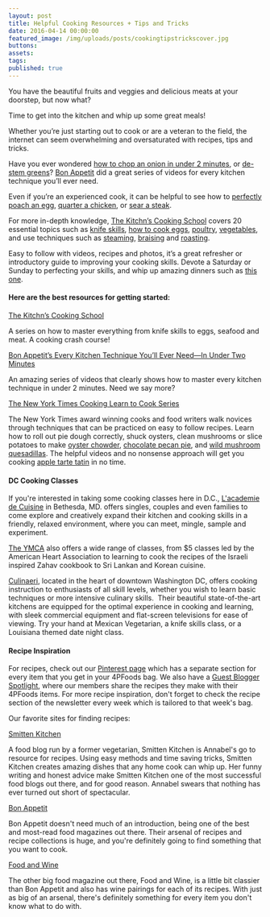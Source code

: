 ```yaml
---
layout: post
title: Helpful Cooking Resources + Tips and Tricks
date: 2016-04-14 00:00:00
featured_image: /img/uploads/posts/cookingtipstrickscover.jpg
buttons:
assets:
tags:
published: true
---
```


<div class="editable"><p>You have the beautiful fruits and veggies and delicious meats at your doorstep, but now what?</p><p>Time to get into the kitchen and whip up some great meals!</p><p>Whether you&rsquo;re just starting out to cook or are a veteran to the field, the internet can seem overwhelming and oversaturated with recipes, tips and tricks.</p><p>Have you ever wondered&nbsp;<a target="_blank" href="http://video.bonappetit.com/watch/dice-an-onion-in-no-time-flat?c=series">how to chop an onion in under 2 minutes</a>, or&nbsp;<a target="_blank" href="http://video.bonappetit.com/watch/how-to-de-stem-every-green?c=series">de-stem greens</a>?&nbsp;<a target="_blank" href="http://video.bonappetit.com/series/how-to-do-every-basic-cooking-technique">Bon Appetit</a>&nbsp;did a great series of videos for every kitchen technique you&rsquo;ll ever need.</p><p>Even if you&rsquo;re an experienced cook, it can be helpful to see how to&nbsp;<a target="_blank" href="http://video.bonappetit.com/watch/the-perfect-poached-egg?c=series">perfectly poach an egg</a>,&nbsp;<a target="_blank" href="http://video.bonappetit.com/watch/how-to-quarter-a-chicken?c=series">quarter a chicken</a>, or&nbsp;<a target="_blank" href="http://video.bonappetit.com/watch/how-to-sear-steak-the-right-way?c=series">sear a steak</a>.</p><p>For more in-depth knowledge,&nbsp;<a target="_blank" href="http://www.thekitchn.com/collection/cooking-school-373">The Kitchn&rsquo;s Cooking School</a>&nbsp;covers 20 essential topics such as&nbsp;<a target="_blank" href="http://www.thekitchn.com/cooking-school-day-1-knife-skills-the-kitchns-cooking-school-208639">knife skills</a>,&nbsp;<a target="_blank" href="http://www.thekitchn.com/cooking-school-day-4-eggs-the-kitchns-cooking-school-211009">how to cook eggs</a>,&nbsp;<a target="_blank" href="http://www.thekitchn.com/cooking-school-day-5-poultry-the-kitchns-cooking-school-211010">poultry</a>,&nbsp;<a target="_blank" href="http://www.thekitchn.com/cooking-school-day-3-vegetables-the-kitchns-cooking-school-211008">vegetables</a>, and use techniques such as&nbsp;<a target="_blank" href="http://www.thekitchn.com/cooking-school-day-16-steam-the-kitchns-cooking-school-211022">steaming</a>,&nbsp;<a target="_blank" href="http://www.thekitchn.com/cooking-school-day-18-braise-the-kitchns-cooking-school-211024">braising</a>&nbsp;and&nbsp;<a target="_blank" href="http://www.thekitchn.com/cooking-school-day-17-roast-the-kitchns-cooking-school-211023">roasting</a>.</p><p>Easy to follow with videos, recipes and photos, it&rsquo;s a great refresher or introductory guide to improving your cooking skills. Devote a Saturday or Sunday to perfecting your skills, and whip up amazing dinners such as&nbsp;<a target="_blank" href="http://smittenkitchen.com/blog/2007/10/butternut-squash-and-caramelized-onion-galette/">this one</a>.</p><h4>Here are the best resources for getting started:</h4><p><a target="_blank" href="http://www.thekitchn.com/collection/cooking-school-373">The Kitchn&rsquo;s Cooking School</a></p><p>A series on how to master everything from knife skills to eggs, seafood and meat. A cooking crash course!</p><p><a target="_blank" href="http://video.bonappetit.com/series/how-to-do-every-basic-cooking-technique">Bon Appetit&rsquo;s Every Kitchen Technique You&rsquo;ll Ever Need&mdash;In Under Two Minutes</a></p><p>An amazing series of videos that clearly shows how to master every kitchen technique in under 2 minutes. Need we say more?</p><p><a target="_blank" href="http://cooking.nytimes.com/learn-to-cook">The New York Times Cooking Learn to Cook Series</a></p><p>The New York Times award winning cooks and food writers walk novices through techniques that can be practiced on easy to follow recipes. Learn how to roll out pie dough correctly, shuck oysters, clean mushrooms or slice potatoes to make&nbsp;<a target="_blank" href="http://cooking.nytimes.com/recipes/6460-oyster-chowder">oyster chowder</a>,&nbsp;<a target="_blank" href="http://cooking.nytimes.com/recipes/1015434-chocolate-pecan-pie">chocolate pecan pie</a>, and&nbsp;<a target="_blank" href="http://cooking.nytimes.com/recipes/1016137-wild-mushroom-quesadillas">wild mushroom quesadillas</a>. The helpful videos and no nonsense approach will get you cooking&nbsp;<a target="_blank" href="http://cooking.nytimes.com/recipes/1016883-foolproof-tarte-tatin">apple tarte tatin</a>&nbsp;in no time.</p><h4>DC Cooking Classes</h4><p>If you're interested in taking some cooking classes here in D.C.,&nbsp;<a target="_blank" href="https://lacademie.com/recreational/">L'academie de Cuisine</a>&nbsp;in Bethesda, MD. offers singles, couples and even families to come explore and creatively expand their kitchen and cooking skills in a friendly, relaxed environment, where you can meet, mingle, sample and experiment.</p><p><a target="_blank" href="http://www.ymcadc.org/page.cfm?p=52">The YMCA</a>&nbsp;also offers a wide range of classes, from $5 classes led by the American Heart Association to learning to cook the recipes of the Israeli inspired Zahav cookbook to Sri Lankan and Korean cuisine.</p><p><a target="_blank" href="http://www.culinaerie.com/">Culinaeri</a>, located in the heart of downtown Washington DC, offers cooking instruction to enthusiasts of all skill levels, whether you wish to learn basic techniques or more intensive culinary skills. &nbsp;Their beautiful state-of-the-art kitchens are equipped for the optimal experience in cooking and learning, with sleek commercial equipment and flat-screen televisions for ease of viewing. Try your hand at Mexican Vegetarian, a knife skills class, or a Louisiana themed date night class.</p><h4>Recipe Inspiration</h4><p>For recipes, check out our&nbsp;<a target="_blank" href="https://www.pinterest.com/4pfoods/">Pinterest page</a>&nbsp;which has a separate section for every item that you get in your 4PFoods bag. We also have a&nbsp;<a target="_blank" href="http://4pfoods.com/guest-blogger-spotlight/">Guest Blogger Spotlight</a>, where our members share the recipes they make with their 4PFoods items. For more recipe inspiration, don't forget to check the recipe section of the newsletter every week which is tailored to that week's bag.</p><p>Our favorite sites for finding recipes:</p><p><a target="_blank" href="http://smittenkitchen.com/">Smitten Kitchen</a></p><p>A food blog run by a former vegetarian, Smitten Kitchen is Annabel's go to resource for recipes. Using easy methods and time saving tricks, Smitten Kitchen creates amazing dishes that any home cook can whip up. Her funny writing and honest advice make Smitten Kitchen one of the most successful food blogs out there, and for good reason. Annabel swears that nothing has ever turned out short of spectacular.</p><p><a target="_blank" href="http://www.bonappetit.com/">Bon Appetit</a></p><p>Bon Appetit doesn't need much of an introduction, being one of the best and most-read food magazines out there. Their arsenal of recipes and recipe collections is huge, and you're definitely going to find something that you want to cook.</p><p><a target="_blank" href="http://www.foodandwine.com/">Food and Wine</a></p><p>The other big food magazine out there, Food and Wine, is a little bit classier than Bon Appetit and also has wine pairings for each of its recipes. With just as big of an arsenal, there's definitely something for every item you don't know what to do with.</p></div>